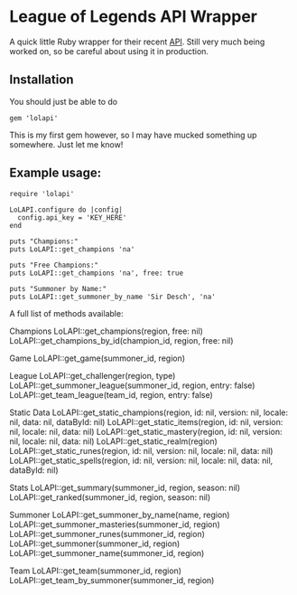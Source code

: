 # League of Legends API Wrapper

A quick little Ruby wrapper for their recent [API](https://developer.riotgames.com). Still very much being worked on, so be careful about using it in production.

## Installation

You should just be able to do

  	gem 'lolapi'

This is my first gem however, so I may have mucked something up somewhere. Just let me know!

## Example usage:

	require 'lolapi'

	LoLAPI.configure do |config|
	  config.api_key = 'KEY_HERE'
	end

	puts "Champions:"
	puts LoLAPI::get_champions 'na'

	puts "Free Champions:"
	puts LoLAPI::get_champions 'na', free: true

	puts "Summoner by Name:"
	puts LoLAPI::get_summoner_by_name 'Sir Desch', 'na'

A full list of methods available:

  Champions
	LoLAPI::get_champions(region, free: nil)
   LoLAPI::get_champions_by_id(champion_id, region, free: nil)

  Game
	LoLAPI::get_game(summoner_id, region)

  League
   LoLAPI::get_challenger(region, type)
   LoLAPI::get_summoner_league(summoner_id, region, entry: false)
   LoLAPI::get_team_league(team_id, region, entry: false)

  Static Data
   LoLAPI::get_static_champions(region, id: nil, version: nil, locale: nil, data: nil, dataById: nil)
   LoLAPI::get_static_items(region, id: nil, version: nil, locale: nil, data: nil)
   LoLAPI::get_static_mastery(region, id: nil, version: nil, locale: nil, data: nil)
   LoLAPI::get_static_realm(region)
   LoLAPI::get_static_runes(region, id: nil, version: nil, locale: nil, data: nil)
   LoLAPI::get_static_spells(region, id: nil, version: nil, locale: nil, data: nil, dataById: nil)

  Stats
	LoLAPI::get_summary(summoner_id, region, season: nil)
	LoLAPI::get_ranked(summoner_id, region, season: nil)

  Summoner
	LoLAPI::get_summoner_by_name(name, region)
	LoLAPI::get_summoner_masteries(summoner_id, region)
	LoLAPI::get_summoner_runes(summoner_id, region)
	LoLAPI::get_summoner(summoner_id, region)
	LoLAPI::get_summoner_name(summoner_id, region)

  Team
	LoLAPI::get_team(summoner_id, region)
	LoLAPI::get_team_by_summoner(summoner_id, region)
